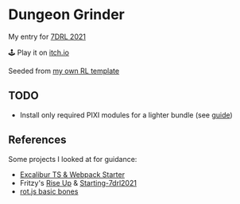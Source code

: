 # Dungeon Grinder

My entry for [7DRL 2021](https://7drl.com/)

🕹️ Play it on [itch.io](https://vegeta897.itch.io/dungeon-grinder)

Seeded from [my own RL template](https://github.com/vegeta897/rl-test)

## TODO

- Install only required PIXI modules for a lighter bundle (see [guide](https://medium.com/anvoevodin/how-to-set-up-pixijs-v5-project-with-npm-and-webpack-41c18942c88d))

## References

Some projects I looked at for guidance:

- [Excalibur TS & Webpack Starter](https://github.com/excaliburjs/template-ts-webpack)
- Fritzy's [Rise Up](https://github.com/fritzy/7drl2020) & [Starting-7drl2021](https://github.com/fritzy/starting-7drl2021)
- [rot.js basic bones](https://github.com/twpage/rotjs-basic-bones)
